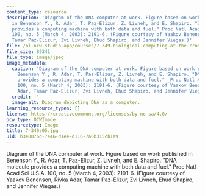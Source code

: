 ```yaml
---
content_type: resource
description: 'Diagram of the DNA computer at work. Figure based on work published
  in Benenson Y., R. Adar, T. Paz-Elizur, Z. Livneh, and E. Shapiro. "DNA molecule
  provides a computing machine with both data and fuel." Proc Natl Acad Sci U.S.A.
  100, no. 5 (March 4, 2003): 2191-6. (Figure courtesy of Yaakov Benenson, Rivka Adar,
  Tamar Paz-Elizur, Zvi Livneh, Ehud Shapiro, and Jennifer Viegas.)'
file: /ol-ocw-studio-app/courses/7-349-biological-computing-at-the-crossroads-of-engineering-and-science-spring-2005/b3e0076d7e46d1eed1167a6b315cb1a9_7-349s05.jpg
file_size: 89341
file_type: image/jpeg
image_metadata:
  caption: 'Diagram of the DNA computer at work. Figure based on work published in
    Benenson Y., R. Adar, T. Paz-Elizur, Z. Livneh, and E. Shapiro. "DNA molecule
    provides a computing machine with both data and fuel." _Proc Natl Acad Sci U.S.A_.
    100, no. 5 (March 4, 2003): 2191-6. (Figure courtesy of Yaakov Benenson, Rivka
    Adar, Tamar Paz-Elizur, Zvi Livneh, Ehud Shapiro, and Jennifer Viegas.)'
  credit: ''
  image-alt: Diagram depicting DNA as a computer.
learning_resource_types: []
license: https://creativecommons.org/licenses/by-nc-sa/4.0/
ocw_type: OCWImage
resourcetype: Image
title: 7-349s05.jpg
uid: b3e0076d-7e46-d1ee-d116-7a6b315cb1a9
---
```

Diagram of the DNA computer at work. Figure based on work published in Benenson Y., R. Adar, T. Paz-Elizur, Z. Livneh, and E. Shapiro. "DNA molecule provides a computing machine with both data and fuel." Proc Natl Acad Sci U.S.A. 100, no. 5 (March 4, 2003): 2191-6. (Figure courtesy of Yaakov Benenson, Rivka Adar, Tamar Paz-Elizur, Zvi Livneh, Ehud Shapiro, and Jennifer Viegas.)